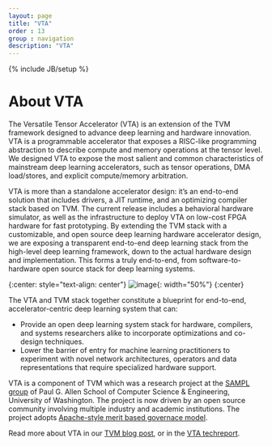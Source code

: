 ```yaml
---
layout: page
title: "VTA"
order : 13
group : navigation
description: "VTA"
---
```

{% include JB/setup %}

# About VTA

The Versatile Tensor Accelerator (VTA) is an extension of the TVM framework designed to advance deep learning and hardware innovation.
VTA is a programmable accelerator that exposes a RISC-like programming abstraction to describe compute and memory operations at the tensor level. We designed VTA to expose the most salient and common characteristics of mainstream deep learning accelerators, such as tensor operations, DMA load/stores, and explicit compute/memory arbitration.

VTA is more than a standalone accelerator design: it’s an end-to-end solution that includes drivers, a JIT runtime, and an optimizing compiler stack based on TVM.
The current release includes a behavioral hardware simulator, as well as the infrastructure to deploy VTA on low-cost FPGA hardware for fast prototyping.
By extending the TVM stack with a customizable, and open source deep learning hardware accelerator design, we are exposing a transparent end-to-end deep learning stack from the high-level deep learning framework, down to the actual hardware design and implementation.
This forms a truly end-to-end, from software-to-hardware open source stack for deep learning systems.

{:center: style="text-align: center"}
![image](http://raw.githubusercontent.com/uwsampl/web-data/master/vta/blogpost/vta_stack.png){: width="50%"}
{:center}

The VTA and TVM stack together constitute a blueprint for end-to-end, accelerator-centric deep learning system that can:

- Provide an open deep learning system stack for hardware, compilers, and systems researchers alike to incorporate optimizations and co-design techniques.
- Lower the barrier of entry for machine learning practitioners to experiment with novel network architectures, operators and data representations that require specialized hardware support.


VTA is a component of TVM which was a research project at the [SAMPL group](https://sampl.cs.washington.edu/) of
Paul G. Allen School of Computer Science & Engineering, University of Washington. The project is now driven by an open source community involving multiple industry and academic institutions.
The project adopts [Apache-style merit based governace model](https://docs.tvm.ai/contribute/community.html).

Read more about VTA in our [TVM blog post](https://tvm.ai/2018/07/12/vta-release-announcement.html), or in the [VTA techreport](https://arxiv.org/abs/1807.04188).
